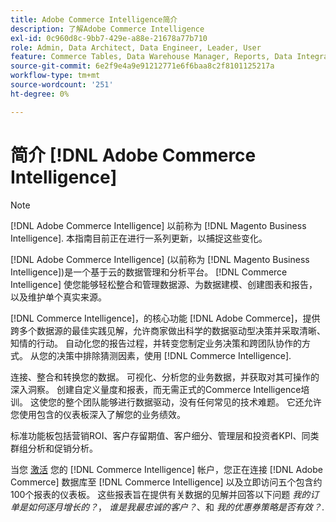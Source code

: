 ```yaml
---
title: Adobe Commerce Intelligence简介
description: 了解Adobe Commerce Intelligence
exl-id: 0c960d8c-9bb7-429e-a88e-21678a77b710
role: Admin, Data Architect, Data Engineer, Leader, User
feature: Commerce Tables, Data Warehouse Manager, Reports, Data Integration
source-git-commit: 6e2f9e4a9e91212771e6f6baa8c2f8101125217a
workflow-type: tm+mt
source-wordcount: '251'
ht-degree: 0%

---
```



# 简介 [!DNL Adobe Commerce Intelligence]

>[!NOTE]
>
>[!DNL Adobe Commerce Intelligence] 以前称为 [!DNL Magento Business Intelligence]. 本指南目前正在进行一系列更新，以捕捉这些变化。

[!DNL Adobe Commerce Intelligence] (以前称为 [!DNL Magento Business Intelligence])是一个基于云的数据管理和分析平台。 [!DNL Commerce Intelligence] 使您能够轻松整合和管理数据源、为数据建模、创建图表和报告，以及维护单个真实来源。

[!DNL Commerce Intelligence]，的核心功能 [!DNL Adobe Commerce]，提供跨多个数据源的最佳实践见解，允许商家做出科学的数据驱动型决策并采取清晰、知情的行动。 自动化您的报告过程，并转变您制定业务决策和跨团队协作的方式。 从您的决策中排除猜测因素，使用 [!DNL Commerce Intelligence].

连接、整合和转换您的数据。 可视化、分析您的业务数据，并获取对其可操作的深入洞察。 创建自定义量度和报表，而无需正式的Commerce Intelligence培训。 这使您的整个团队能够进行数据驱动，没有任何常见的技术难题。 它还允许您使用包含的仪表板深入了解您的业务绩效。

标准功能板包括营销ROI、客户存留期值、客户细分、管理层和投资者KPI、同类群组分析和促销分析。

当您 [激活](../getting-started/onpremise-activation.md) 您的 [!DNL Commerce Intelligence] 帐户，您正在连接 [!DNL Adobe Commerce] 数据库至 [!DNL Commerce Intelligence] 以及立即访问五个包含约100个报表的仪表板。 这些报表旨在提供有关数据的见解并回答以下问题 *我的订单是如何逐月增长的？*， *谁是我最忠诚的客户？*、和 *我的优惠券策略是否有效？*.
